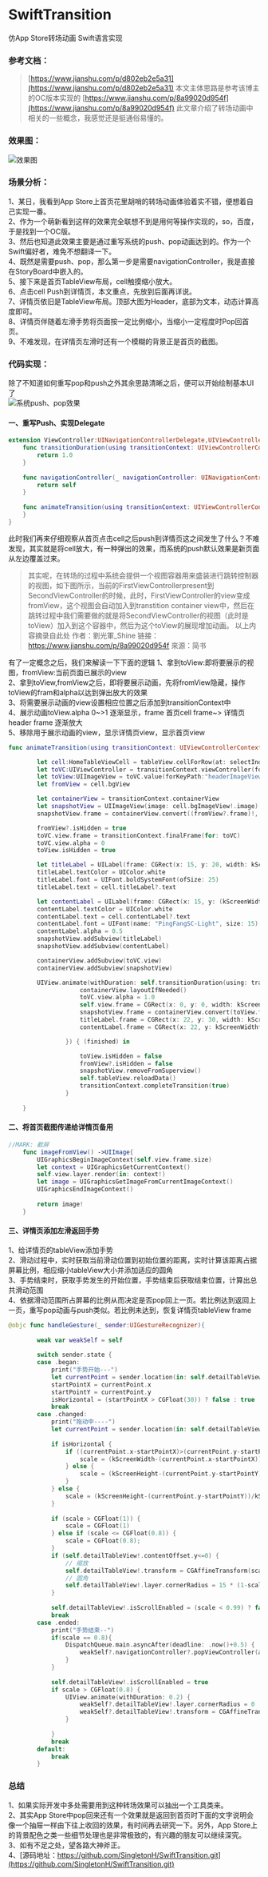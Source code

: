 # SwiftTransition
仿App Store转场动画 Swift语言实现
### 参考文档：
>[https://www.jianshu.com/p/d802eb2e5a31](https://www.jianshu.com/p/d802eb2e5a31)
本文主体思路是参考该博主的OC版本实现的
>[https://www.jianshu.com/p/8a99020d954f](https://www.jianshu.com/p/8a99020d954f) 
此文章介绍了转场动画中相关的一些概念，我感觉还是挺通俗易懂的。

### 效果图：
![效果图](https://upload-images.jianshu.io/upload_images/6695792-899f9bb7318751e1.gif?imageMogr2/auto-orient/strip)

### 场景分析：
1、某日，我看到App Store上首页花里胡哨的转场动画体验着实不错，便想着自己实现一番。<br />
2、作为一个萌新看到这样的效果完全联想不到是用何等操作实现的，so，百度，于是找到一个OC版。<br />
3、然后也知道此效果主要是通过重写系统的push、pop动画达到的。作为一个Swift偏好者，难免不想翻译一下。<br />
4、既然是需要push、pop，那么第一步是需要navigationController，我是直接在StoryBoard中嵌入的。<br />
5、接下来是首页TableView布局，cell触摸缩小放大。<br />
6、点击cell Push到详情页，本文重点，先放到后面再详说。<br />
7、详情页依旧是TableView布局。顶部大图为Header，底部为文本，动态计算高度即可。<br />
8、详情页伴随着左滑手势将页面按一定比例缩小，当缩小一定程度时Pop回首页。<br />
9、不难发现，在详情页左滑时还有一个模糊的背景正是首页的截图。

### 代码实现：
除了不知道如何重写pop和push之外其余思路清晰之后，便可以开始绘制基本UI了<br />
![系统push、pop效果](https://upload-images.jianshu.io/upload_images/6695792-f666c487494066c5.gif?imageMogr2/auto-orient/strip)

#### 一、重写Push、实现Delegate
```swift
extension ViewController:UINavigationControllerDelegate,UIViewControllerAnimatedTransitioning{
    func transitionDuration(using transitionContext: UIViewControllerContextTransitioning?) -> TimeInterval {
        return 1.0
    }
    
    func navigationController(_ navigationController: UINavigationController, animationControllerFor operation: UINavigationController.Operation, from fromVC: UIViewController, to toVC: UIViewController) -> UIViewControllerAnimatedTransitioning?{
        return self
    }
    
    func animateTransition(using transitionContext: UIViewControllerContextTransitioning) {
    }
}
```

此时我们再来仔细观察从首页点击cell之后push到详情页这之间发生了什么？不难发现，其实就是将cell放大，有一种弹出的效果，而系统的push默认效果是新页面从左边覆盖过来。

>其实呢，在转场的过程中系统会提供一个视图容器用来盛装进行跳转控制器的视图，如下图所示，当前的FirstViewControllerpresent到SecondViewController的时候，此时，FirstViewController的view变成fromView，这个视图会自动加入到transtition container view中，然后在跳转过程中我们需要做的就是将SecondViewController的视图（此时是toView）加入到这个容器中，然后为这个toView的展现增加动画。
以上内容摘录自此处
作者：劉光軍_Shine
链接：https://www.jianshu.com/p/8a99020d954f
來源：简书

有了一定概念之后，我们来解读一下下面的逻辑
1、拿到toView:即将要展示的视图，fromView:当前页面已展示的view <br />
2、拿到toView,fromView之后，即将要展示动画，先将fromView隐藏，操作toView的fram和alpha以达到弹出放大的效果<br />
3、将需要展示动画的view设置相应位置之后添加到transitionContext中<br />
4、展示动画toView.alpha 0~>1 逐渐显示，frame 首页cell frame~> 详情页header frame 逐渐放大<br />
5、移除用于展示动画的view，显示详情页view，显示首页view<br />
```swift
func animateTransition(using transitionContext: UIViewControllerContextTransitioning) {

        let cell:HomeTableViewCell = tableView.cellForRow(at: selectIndexPath!) as! HomeTableViewCell
        let toVC:UIViewController = transitionContext.viewController(forKey: .to)!
        let toView:UIImageView = toVC.value(forKeyPath:"headerImageView") as! UIImageView
        let fromView = cell.bgView

        let containerView = transitionContext.containerView
        let snapshotView = UIImageView(image: cell.bgImageView!.image)
        snapshotView.frame = containerView.convert((fromView?.frame)!, from: fromView?.superview)

        fromView?.isHidden = true
        toVC.view.frame = transitionContext.finalFrame(for: toVC)
        toVC.view.alpha = 0
        toView.isHidden = true

        let titleLabel = UILabel(frame: CGRect(x: 15, y: 20, width: kScreenWidth-30, height: 30))
        titleLabel.textColor = UIColor.white
        titleLabel.font = UIFont.boldSystemFont(ofSize: 25)
        titleLabel.text = cell.titleLabel?.text

        let contentLabel = UILabel(frame: CGRect(x: 15, y: (kScreenWidth-40)*1.3-30, width: kScreenWidth-30, height: 15))
        contentLabel.textColor = UIColor.white
        contentLabel.text = cell.contentLabel?.text
        contentLabel.font = UIFont(name: "PingFangSC-Light", size: 15)
        contentLabel.alpha = 0.5
        snapshotView.addSubview(titleLabel)
        snapshotView.addSubview(contentLabel)

        containerView.addSubview(toVC.view)
        containerView.addSubview(snapshotView)

        UIView.animate(withDuration: self.transitionDuration(using: transitionContext), delay: 0.0, usingSpringWithDamping: 0.6, initialSpringVelocity: 1.0, options: .curveLinear, animations: {
                    containerView.layoutIfNeeded()
                    toVC.view.alpha = 1.0
                    self.view.frame = CGRect(x: 0, y: 0, width: kScreenWidth, height: kScreenHeight)
                    snapshotView.frame = containerView.convert(toView.frame, from: toView.superview)
                    titleLabel.frame = CGRect(x: 22, y: 30, width: kScreenWidth - 30, height: 30)
                    contentLabel.frame = CGRect(x: 22, y: kScreenWidth*1.3-30, width: kScreenWidth*1.3-44, height: 15)

                }) { (finished) in

                    toView.isHidden = false
                    fromView?.isHidden = false
                    snapshotView.removeFromSuperview()
                    self.tableView.reloadData()
                    transitionContext.completeTransition(true)
                }
        
    }
```
#### 二、将首页截图传递给详情页备用
```swift
//MARK: 截屏
    func imageFromView() ->UIImage{
        UIGraphicsBeginImageContext(self.view.frame.size)
        let context = UIGraphicsGetCurrentContext()
        self.view.layer.render(in: context!)
        let image = UIGraphicsGetImageFromCurrentImageContext()
        UIGraphicsEndImageContext()
        
        return image!
    }
```

#### 三、详情页添加左滑返回手势
1、给详情页的tableView添加手势<br />
2、滑动过程中，实时获取当前滑动位置到初始位置的距离，实时计算该距离占据屏幕比例，相应缩小tableView大小并添加适应的圆角<br />
3、手势结束时，获取手势发生的开始位置，手势结束后获取结束位置，计算出总共滑动范围<br />
4、依据滑动范围所占屏幕的比例从而决定是否pop回上一页。若比例达到返回上一页，重写pop动画与push类似。若比例未达到，恢复详情页tableView frame
```swift
@objc func handleGesture(_ sender:UIGestureRecognizer){
        
        weak var weakSelf = self
        
        switch sender.state {
        case .began:
            print("手势开始---")
            let currentPoint = sender.location(in: self.detailTableView)
            startPointX = currentPoint.x
            startPointY = currentPoint.y
            isHorizontal = (startPointX > CGFloat(30)) ? false : true
            break
        case .changed:
            print("拖动中----")
            let currentPoint = sender.location(in: self.detailTableView)
            
            if isHorizontal {
                if ((currentPoint.x-startPointX)>(currentPoint.y-startPointY)) {
                    scale = (kScreenWidth-(currentPoint.x-startPointX))/kScreenWidth
                } else {
                    scale = (kScreenHeight-(currentPoint.y-startPointY))/kScreenHeight
                }
            } else {
                scale = (kScreenHeight-(currentPoint.y-startPointY))/kScreenHeight
            }
            
            if (scale > CGFloat(1)) {
                scale = CGFloat(1)
            } else if (scale <= CGFloat(0.8)) {
                scale = CGFloat(0.8);
            }
            if (self.detailTableView!.contentOffset.y<=0) {
                // 缩放
                self.detailTableView!.transform = CGAffineTransform(scaleX: scale, y: scale)
                // 圆角
                self.detailTableView!.layer.cornerRadius = 15 * (1-scale)*5*1.08;
            }
            
            self.detailTableView!.isScrollEnabled = (scale < 0.99) ? false : true
            break
        case .ended:
            print("手势结束--")
            if(scale == 0.8){
                DispatchQueue.main.asyncAfter(deadline: .now()+0.5) {
                    weakSelf?.navigationController?.popViewController(animated: true)
                }
            }
            
            self.detailTableView!.isScrollEnabled = true
            if scale > CGFloat(0.8) {
                UIView.animate(withDuration: 0.2) {
                    weakSelf?.detailTableView!.layer.cornerRadius = 0
                    weakSelf?.detailTableView!.transform = CGAffineTransform(scaleX: 1, y: 1)
                }
                
            }
            break
        default:
            break
        }
```
### 总结
1、如果实际开发中多处需要用到这种转场效果可以抽出一个工具类来。<br />
2、其实App Store中pop回来还有一个效果就是返回到首页时下面的文字说明会像一个抽屉一样由下往上收回的效果，有时间再去研究一下。另外，App Store上的背景配色之类一些细节处理也是非常极致的，有兴趣的朋友可以继续深究。<br />
3、如有不足之处，望各路大神斧正。<br />
4、[源码地址：https://github.com/SingletonH/SwiftTransition.git](https://github.com/SingletonH/SwiftTransition.git)
